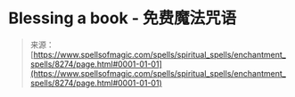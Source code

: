 <!--yml

category: 未分类

date: 2024-06-12 18:43:42

-->

# Blessing a book - 免费魔法咒语

> 来源：[https://www.spellsofmagic.com/spells/spiritual_spells/enchantment_spells/8274/page.html#0001-01-01](https://www.spellsofmagic.com/spells/spiritual_spells/enchantment_spells/8274/page.html#0001-01-01)
